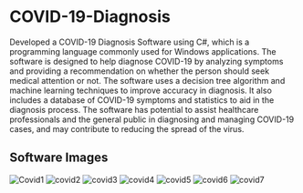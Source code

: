 # COVID-19-Diagnosis
Developed a COVID-19 Diagnosis Software using C#, which is a programming language commonly used for Windows applications. The software is designed to help diagnose COVID-19 by analyzing symptoms and providing a recommendation on whether the person should seek medical attention or not.
The software uses a decision tree algorithm and machine learning techniques to improve accuracy in diagnosis. It also includes a database of COVID-19 symptoms and statistics to aid in the diagnosis process. The software has potential to assist healthcare professionals and the general public in diagnosing and managing COVID-19 cases, and may contribute to reducing the spread of the virus.

## Software Images 
![Covid1](https://user-images.githubusercontent.com/67159289/235080998-94dc0c45-493e-45dc-8fd9-815f04d796cb.png)
![covid2](https://user-images.githubusercontent.com/67159289/235081232-48f3429b-de35-4e9e-a20c-d54a8216ea60.png)
![covid3](https://user-images.githubusercontent.com/67159289/235081341-ceb4faeb-ff63-4a04-bf4f-81fbb8b84fce.png)
![covid4](https://user-images.githubusercontent.com/67159289/235081410-332066f0-a12f-4d04-92c5-709bf510c37b.png)
![covid5](https://user-images.githubusercontent.com/67159289/235081477-0a3b47d0-cb56-4773-8d7f-40dc90e7b974.png)
![covid6](https://user-images.githubusercontent.com/67159289/235081636-2ed5b6bd-e7f9-4589-ac3f-b36224580b7e.png)
![covid7](https://user-images.githubusercontent.com/67159289/235081742-f9f306fe-0b3d-4155-ad39-eb9d0da9dadc.png)
